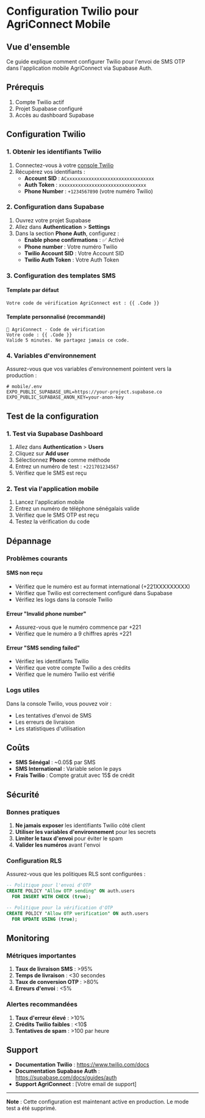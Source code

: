 # Configuration Twilio pour AgriConnect Mobile

## Vue d'ensemble

Ce guide explique comment configurer Twilio pour l'envoi de SMS OTP dans l'application mobile AgriConnect via Supabase Auth.

## Prérequis

1. Compte Twilio actif
2. Projet Supabase configuré
3. Accès au dashboard Supabase

## Configuration Twilio

### 1. Obtenir les identifiants Twilio

1. Connectez-vous à votre [console Twilio](https://console.twilio.com/)
2. Récupérez vos identifiants :
   - **Account SID** : `ACxxxxxxxxxxxxxxxxxxxxxxxxxxxxxxxx`
   - **Auth Token** : `xxxxxxxxxxxxxxxxxxxxxxxxxxxxxxxx`
   - **Phone Number** : `+1234567890` (votre numéro Twilio)

### 2. Configuration dans Supabase

1. Ouvrez votre projet Supabase
2. Allez dans **Authentication** > **Settings**
3. Dans la section **Phone Auth**, configurez :
   - **Enable phone confirmations** : ✅ Activé
   - **Phone number** : Votre numéro Twilio
   - **Twilio Account SID** : Votre Account SID
   - **Twilio Auth Token** : Votre Auth Token

### 3. Configuration des templates SMS

#### Template par défaut
```
Votre code de vérification AgriConnect est : {{ .Code }}
```

#### Template personnalisé (recommandé)
```
🌱 AgriConnect - Code de vérification
Votre code : {{ .Code }}
Valide 5 minutes. Ne partagez jamais ce code.
```

### 4. Variables d'environnement

Assurez-vous que vos variables d'environnement pointent vers la production :

```env
# mobile/.env
EXPO_PUBLIC_SUPABASE_URL=https://your-project.supabase.co
EXPO_PUBLIC_SUPABASE_ANON_KEY=your-anon-key
```

## Test de la configuration

### 1. Test via Supabase Dashboard

1. Allez dans **Authentication** > **Users**
2. Cliquez sur **Add user**
3. Sélectionnez **Phone** comme méthode
4. Entrez un numéro de test : `+221701234567`
5. Vérifiez que le SMS est reçu

### 2. Test via l'application mobile

1. Lancez l'application mobile
2. Entrez un numéro de téléphone sénégalais valide
3. Vérifiez que le SMS OTP est reçu
4. Testez la vérification du code

## Dépannage

### Problèmes courants

#### SMS non reçu
- Vérifiez que le numéro est au format international (+221XXXXXXXXX)
- Vérifiez que Twilio est correctement configuré dans Supabase
- Vérifiez les logs dans la console Twilio

#### Erreur "Invalid phone number"
- Assurez-vous que le numéro commence par +221
- Vérifiez que le numéro a 9 chiffres après +221

#### Erreur "SMS sending failed"
- Vérifiez les identifiants Twilio
- Vérifiez que votre compte Twilio a des crédits
- Vérifiez que le numéro Twilio est vérifié

### Logs utiles

Dans la console Twilio, vous pouvez voir :
- Les tentatives d'envoi de SMS
- Les erreurs de livraison
- Les statistiques d'utilisation

## Coûts

- **SMS Sénégal** : ~0.05$ par SMS
- **SMS International** : Variable selon le pays
- **Frais Twilio** : Compte gratuit avec 15$ de crédit

## Sécurité

### Bonnes pratiques

1. **Ne jamais exposer** les identifiants Twilio côté client
2. **Utiliser les variables d'environnement** pour les secrets
3. **Limiter le taux d'envoi** pour éviter le spam
4. **Valider les numéros** avant l'envoi

### Configuration RLS

Assurez-vous que les politiques RLS sont configurées :

```sql
-- Politique pour l'envoi d'OTP
CREATE POLICY "Allow OTP sending" ON auth.users
  FOR INSERT WITH CHECK (true);

-- Politique pour la vérification d'OTP
CREATE POLICY "Allow OTP verification" ON auth.users
  FOR UPDATE USING (true);
```

## Monitoring

### Métriques importantes

1. **Taux de livraison SMS** : >95%
2. **Temps de livraison** : &lt;30 secondes
3. **Taux de conversion OTP** : >80%
4. **Erreurs d'envoi** : &lt;5%

### Alertes recommandées

1. **Taux d'erreur élevé** : >10%
2. **Crédits Twilio faibles** : &lt;10$
3. **Tentatives de spam** : >100 par heure

## Support

- **Documentation Twilio** : https://www.twilio.com/docs
- **Documentation Supabase Auth** : https://supabase.com/docs/guides/auth
- **Support AgriConnect** : [Votre email de support]

---

**Note** : Cette configuration est maintenant active en production. Le mode test a été supprimé.

